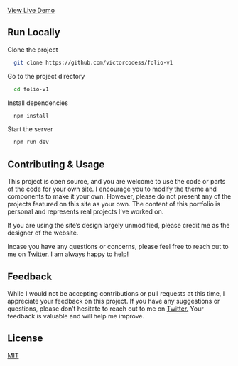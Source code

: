 

[View Live Demo](https://folio-v1-victorcodess.vercel.app/)

## Run Locally

Clone the project

```bash
  git clone https://github.com/victorcodess/folio-v1
```

Go to the project directory

```bash
  cd folio-v1
```

Install dependencies

```bash
  npm install
```

Start the server

```bash
  npm run dev
```

## Contributing & Usage

This project is open source, and you are welcome to use the code or parts of the code for your own site. I encourage you to modify the theme and components to make it your own. However, please do not present any of the projects featured on this site as your own. The content of this portfolio is personal and represents real projects I’ve worked on.

If you are using the site’s design largely unmodified, please credit me as the designer of the website.

Incase you have any questions or concerns, please feel free to reach out to me on [Twitter.](https://twitter.com/victorwill__) I am always happy to help!


## Feedback

While I would not be accepting contributions or pull requests at this time, I appreciate your feedback on this project. If you have any suggestions or questions, please don’t hesitate to reach out to me on [Twitter.](https://twitter.com/victorwill__) Your feedback is valuable and will help me improve.

## License

[MIT](https://choosealicense.com/licenses/mit/)
